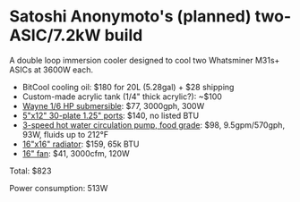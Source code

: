 # Satoshi Anonymoto's (planned) two-ASIC/7.2kW build

A double loop immersion cooler designed to cool two Whatsminer M31s+ ASICs at 3600W each.

* BitCool cooling oil: $180 for 20L (5.28gal) + $28 shipping
* Custom-made acrylic tank (1/4" thick acrylic?): ~$100
* [Wayne 1/6 HP submersible](https://www.amazon.com/dp/B0009X8O2E/ref=cm_sw_r_tw_dp_KK7E7V5RC0SMCCVK5ZWX): $77, 3000gph, 300W
* [5"x12" 30-plate 1.25" ports](https://www.amazon.com/dp/B085BYZFH8/): $140, no listed BTU
* [3-speed hot water circulation pump, food grade](https://www.amazon.com/dp/B072M9C7X7/ref=cm_sw_r_tw_dp_DPEYCJE8BE2P00ZZDM0T): $98, 9.5gpm/570gph, 93W, fluids up to 212°F
* [16"x16" radiator](https://smile.amazon.com/dp/B07BB26LGF): $159, 65k BTU
* [16" fan](https://amazon.com/Universal-Electric-Radiator-Cooling-Mount/dp/B014KK7LDY): $41, 3000cfm, 120W

Total: $823

Power consumption: 513W